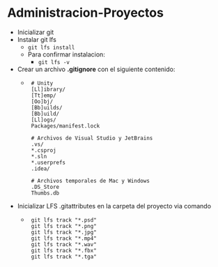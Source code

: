 # Administracion-Proyectos

- Inicializar git
- Instalar git lfs
   - `git lfs install`
   - Para confirmar instalacion:
      - `git lfs -v`
- Crear un archivo **.gitignore** con el siguiente contenido:
   - ```
      # Unity 
      [Ll]ibrary/
      [Tt]emp/
      [Oo]bj/
      [Bb]uilds/
      [Bb]uild/
      [Ll]ogs/
      Packages/manifest.lock
      
      # Archivos de Visual Studio y JetBrains
      .vs/
      *.csproj
      *.sln
      *.userprefs
      .idea/
      
      # Archivos temporales de Mac y Windows
      .DS_Store
      Thumbs.db
     ```
- Inicializar LFS .gitattributes en la carpeta del proyecto via comando
   - ```
      git lfs track "*.psd"
      git lfs track "*.png"
      git lfs track "*.jpg"
      git lfs track "*.mp4"
      git lfs track "*.wav"
      git lfs track "*.fbx"
      git lfs track "*.tga"
     ```
